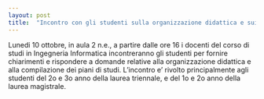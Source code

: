 ```yaml
---
layout: post
title:  "Incontro con gli studenti sulla organizzazione didattica e sui nuovi piani di studio"
---
```


Lunedi 10 ottobre, in aula 2 n.e., a partire dalle ore 16 i docenti del corso di studi in Ingegneria Informatica incontreranno gli studenti per fornire chiarimenti e rispondere a domande relative alla organizzazione didattica e alla compilazione dei piani di studi.
L’incontro e’ rivolto principalmente agli studenti del 2o e 3o anno della laurea triennale, e del 1o e 2o anno della laurea magistrale.
